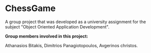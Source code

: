 # ChessGame
A group project that was developed as a university assignment for the subject "Object Oriented Application Development".

 **Group members involved in this project:**
 
Athanasios Bitakis, Dimitrios Panagiotopoulos, Avgerinos christos.
